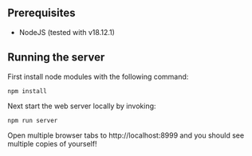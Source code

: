 ## Prerequisites

- NodeJS (tested with v18.12.1)

## Running the server

First install node modules with the following command:

    npm install

Next start the web server locally by invoking:

    npm run server

Open multiple browser tabs to http://localhost:8999 and you should see multiple copies of yourself!

